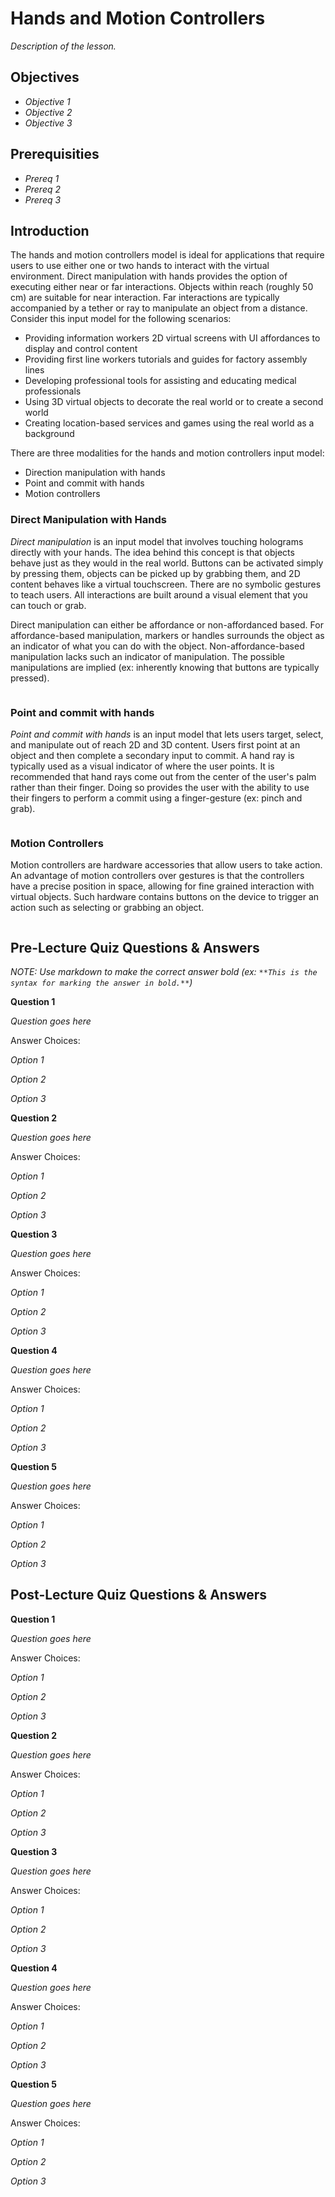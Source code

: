 # Hands and Motion Controllers

*Description of the lesson.*

## Objectives

- *Objective 1*
- *Objective 2*
- *Objective 3*

## Prerequisities

- *Prereq 1*
- *Prereq 2*
- *Prereq 3*

## Introduction

The hands and motion controllers model is ideal for applications that require users to use either one or two hands to interact with the virtual environment. Direct manipulation with hands provides the option of executing either  near or far interactions. Objects within reach (roughly 50 cm) are suitable for near interaction. Far interactions are typically accompanied by a tether or ray to manipulate an object from a distance. Consider this input model for the following scenarios:

- Providing information workers 2D virtual screens with UI affordances to display and control content
- Providing first line workers tutorials and guides for factory assembly lines
- Developing professional tools for assisting and educating medical professionals
- Using 3D virtual objects to decorate the real world or to create a second world
- Creating location-based services and games using the real world as a background

There are three modalities for the hands and motion controllers input model:

- Direction manipulation with hands
- Point and commit with hands
- Motion controllers

### Direct Manipulation with Hands

*Direct manipulation* is an input model that involves touching holograms directly with your hands. The idea behind this concept is that objects behave just as they would in the real world. Buttons can be activated simply by pressing them, objects can be picked up by grabbing them, and 2D content behaves like a virtual touchscreen. There are no symbolic gestures to teach users. All interactions are built around a visual element that you can touch or grab.

Direct manipulation can either be affordance or non-affordanced based. For affordance-based manipulation, markers or handles surrounds the object as an indicator of  what you can do with the object. Non-affordance-based manipulation lacks such an indicator of manipulation. The possible manipulations are implied (ex: inherently knowing that buttons are typically pressed).

<IMAGE>

### Point and commit with hands

*Point and commit with hands* is an input model that lets users target, select, and manipulate out of reach 2D and 3D content. Users first point at an object and then complete a secondary input to commit. A hand ray is typically used as a visual indicator of where the user points. It is recommended that hand rays come out from the center of the user's palm rather than their finger. Doing so provides the user with the ability to use their fingers to perform a commit using a finger-gesture (ex: pinch and grab).

<IMAGE>

### Motion Controllers

Motion controllers are hardware accessories that allow users to take action. An advantage of motion controllers over gestures is that the controllers have a precise position in space, allowing for fine grained interaction with virtual objects. Such hardware contains buttons on the device to trigger an action such as selecting or grabbing an object.

<IMAGE>

## Pre-Lecture Quiz Questions & Answers

*NOTE: Use markdown to make the correct answer bold (ex: `**This is the syntax for marking the answer in bold.**`)*

**Question 1**

*Question goes here*

Answer Choices:

*Option 1*

*Option 2*

*Option 3*

**Question 2**

*Question goes here*

Answer Choices:

*Option 1*

*Option 2*

*Option 3*

**Question 3**

*Question goes here*

Answer Choices:

*Option 1*

*Option 2*

*Option 3*

**Question 4**

*Question goes here*

Answer Choices:

*Option 1*

*Option 2*

*Option 3*

**Question 5**

*Question goes here*

Answer Choices:

*Option 1*

*Option 2*

*Option 3*

## Post-Lecture Quiz Questions & Answers

**Question 1**

*Question goes here*

Answer Choices:

*Option 1*

*Option 2*

*Option 3*

**Question 2**

*Question goes here*

Answer Choices:

*Option 1*

*Option 2*

*Option 3*

**Question 3**

*Question goes here*

Answer Choices:

*Option 1*

*Option 2*

*Option 3*

**Question 4**

*Question goes here*

Answer Choices:

*Option 1*

*Option 2*

*Option 3*

**Question 5**

*Question goes here*

Answer Choices:

*Option 1*

*Option 2*

*Option 3*
